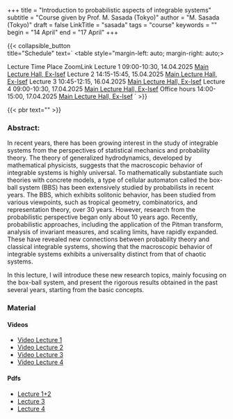 +++
title = "Introduction to probabilistic aspects of integrable systems"
subtitle = "Course given by Prof. M. Sasada (Tokyo)"
author = "M. Sasada (Tokyo)"
draft = false
LinkTitle = "sasada"
tags = "course"
keywords = ""
begin = "14 April"
end = "17 April"
+++

{{< collapsible_button  
    title="Schedule" 
    text=`
    <table style="margin-left: auto; margin-right: auto;>
  <thead>
    <tr style="text-align: right;">
      <th>Lecture</th>
      <th>Time</th>
      <th>Place</th>
      <th>ZoomLink</th>
    </tr>
  </thead>
  <tbody>
    <tr>
      <td>Lecture 1</td>
      <td>09:00-10:30, 14.04.2025</td>
      <td><a href='https://www.google.com/maps/dir//Gran+Sasso+Science+Institute,+Viale+Francesco+Crispi,+7+Rectorate,+Via+Michele+Iacobucci,+2,+67100+L'Aquila+AQ,+Italy/@42.3445687,13.31408'>Main Lecture Hall, Ex-Isef</a></td>
      <td></td>
    </tr>
    <tr>
      <td>Lecture 2</td>
      <td>14:15-15:45, 15.04.2025</td>
      <td><a href='https://www.google.com/maps/dir//Gran+Sasso+Science+Institute,+Viale+Francesco+Crispi,+7+Rectorate,+Via+Michele+Iacobucci,+2,+67100+L'Aquila+AQ,+Italy/@42.3445687,13.31408'>Main Lecture Hall, Ex-Isef</a></td>
      <td></td>
    </tr>
    <tr>
      <td>Lecture 3</td>
      <td>10:45-12:15, 16.04.2025</td>
      <td><a href='https://www.google.com/maps/dir//Gran+Sasso+Science+Institute,+Viale+Francesco+Crispi,+7+Rectorate,+Via+Michele+Iacobucci,+2,+67100+L'Aquila+AQ,+Italy/@42.3445687,13.31408'>Main Lecture Hall, Ex-Isef</a></td>
      <td></td>
    </tr>
    <tr>
      <td>Lecture 4</td>
      <td>09:00-10:30, 17.04.2025</td>
      <td><a href='https://www.google.com/maps/dir//Gran+Sasso+Science+Institute,+Viale+Francesco+Crispi,+7+Rectorate,+Via+Michele+Iacobucci,+2,+67100+L'Aquila+AQ,+Italy/@42.3445687,13.31408'>Main Lecture Hall, Ex-Isef</a></td>
      <td></td>
    </tr>
    <tr>
      <td>Office hours</td>
      <td>14:00-15:00, 17.04.2025</td>
      <td><a href='https://www.google.com/maps/dir//Gran+Sasso+Science+Institute,+Viale+Francesco+Crispi,+7+Rectorate,+Via+Michele+Iacobucci,+2,+67100+L'Aquila+AQ,+Italy/@42.3445687,13.31408'>Main Lecture Hall, Ex-Isef</a></td>
      <td></td>
    </tr>
  </tbody>
</table>`
>}}

{{< pbr text="" >}}

### Abstract:

In recent years, there has been growing interest in the study of integrable systems from the perspectives of statistical mechanics and probability theory. The theory of generalized hydrodynamics, developed by mathematical physicists, suggests that the macroscopic behavior of integrable systems is highly universal. To mathematically substantiate such theories with concrete models, a type of cellular automaton called the box-ball system (BBS) has been extensively studied by probabilists in recent years. The BBS, which exhibits solitonic behavior, has been studied from various viewpoints, such as tropical geometry, combinatorics, and representation theory, over 30 years. However, research from the probabilistic perspective began only about 10 years ago. Recently, probabilistic approaches, including the application of the Pitman transform, analysis of invariant measures, and scaling limits, have rapidly expanded. These have revealed new connections between probability theory and classical integrable systems, showing that the macroscopic behavior of integrable systems exhibits a universality distinct from that of chaotic systems.

In this lecture, I will introduce these new research topics, mainly focusing on the box-ball system, and present the rigorous results obtained in the past several years, starting from the basic concepts.


### Material

#### Videos
* [Video Lecture 1](https://www.youtube.com/watch?v=AOZX9Ybk63g)
* [Video Lecture 2](https://www.youtube.com/watch?v=CaZ1QKqcIJM)
* [Video Lecture 3](https://www.youtube.com/watch?v=1QxpOVG1RpQ)
* [Video Lecture 4](https://www.youtube.com/watch?v=IfiMK-Em5uw)

#### Pdfs
* [Lecture 1+2](/pdfs/sasada/day1_and_day2.pdf)
* [Lecture 3](/pdfs/sasada/day3.pdf)
* [Lecture 4](/pdfs/sasada/day4.pdf)
